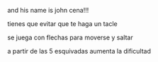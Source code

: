 and his name is john cena!!!

tienes que evitar que te haga un tacle

se juega con flechas para moverse y saltar

a partir de las 5 esquivadas aumenta la dificultad
